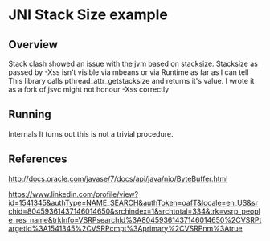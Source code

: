 JNI Stack Size example
=======
 
Overview
-----------
Stack clash showed an issue with the jvm based on stacksize.
Stacksize as passed by -Xss isn't visible via mbeans or via Runtime as far as I can tell
This library calls pthread_attr_getstacksize and returns it's value.
I wrote it as a fork of jsvc might not honour -Xss correctly


Running
-----------


Internals
It turns out this is not a trivial procedure.



References
-----------
http://docs.oracle.com/javase/7/docs/api/java/nio/ByteBuffer.html

https://www.linkedin.com/profile/view?id=1541345&authType=NAME_SEARCH&authToken=oafT&locale=en_US&srchid=80459361437146014650&srchindex=1&srchtotal=334&trk=vsrp_people_res_name&trkInfo=VSRPsearchId%3A80459361437146014650%2CVSRPtargetId%3A1541345%2CVSRPcmpt%3Aprimary%2CVSRPnm%3Atrue

